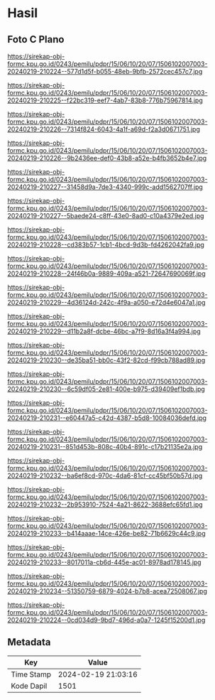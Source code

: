 # Hasil

## Foto C Plano

https://sirekap-obj-formc.kpu.go.id/0243/pemilu/pdpr/15/06/10/20/07/1506102007003-20240219-210224--577d1d5f-b055-48eb-9bfb-2572cec457c7.jpg

https://sirekap-obj-formc.kpu.go.id/0243/pemilu/pdpr/15/06/10/20/07/1506102007003-20240219-210225--f22bc319-eef7-4ab7-83b8-776b75967814.jpg

https://sirekap-obj-formc.kpu.go.id/0243/pemilu/pdpr/15/06/10/20/07/1506102007003-20240219-210226--7314f824-6043-4a1f-a69d-f2a3d0671751.jpg

https://sirekap-obj-formc.kpu.go.id/0243/pemilu/pdpr/15/06/10/20/07/1506102007003-20240219-210226--9b2436ee-def0-43b8-a52e-b4fb3652b4e7.jpg

https://sirekap-obj-formc.kpu.go.id/0243/pemilu/pdpr/15/06/10/20/07/1506102007003-20240219-210227--31458d9a-7de3-4340-999c-add1562707ff.jpg

https://sirekap-obj-formc.kpu.go.id/0243/pemilu/pdpr/15/06/10/20/07/1506102007003-20240219-210227--5baede24-c8ff-43e0-8ad0-c10a4379e2ed.jpg

https://sirekap-obj-formc.kpu.go.id/0243/pemilu/pdpr/15/06/10/20/07/1506102007003-20240219-210228--cd383b57-1cb1-4bcd-9d3b-fd4262042fa9.jpg

https://sirekap-obj-formc.kpu.go.id/0243/pemilu/pdpr/15/06/10/20/07/1506102007003-20240219-210228--24f46b0a-9889-409a-a521-72647690069f.jpg

https://sirekap-obj-formc.kpu.go.id/0243/pemilu/pdpr/15/06/10/20/07/1506102007003-20240219-210229--4d36124d-242c-4f9a-a050-e72d4e6047a1.jpg

https://sirekap-obj-formc.kpu.go.id/0243/pemilu/pdpr/15/06/10/20/07/1506102007003-20240219-210229--d11b2a8f-dcbe-46bc-a7f9-8d16a3f4a994.jpg

https://sirekap-obj-formc.kpu.go.id/0243/pemilu/pdpr/15/06/10/20/07/1506102007003-20240219-210230--de35ba51-bb0c-43f2-82cd-f99cb788ad89.jpg

https://sirekap-obj-formc.kpu.go.id/0243/pemilu/pdpr/15/06/10/20/07/1506102007003-20240219-210230--6c59df05-2e81-400e-b975-d39409ef1bdb.jpg

https://sirekap-obj-formc.kpu.go.id/0243/pemilu/pdpr/15/06/10/20/07/1506102007003-20240219-210231--e60447a5-c42d-4387-b5d8-10084036defd.jpg

https://sirekap-obj-formc.kpu.go.id/0243/pemilu/pdpr/15/06/10/20/07/1506102007003-20240219-210231--851d453b-808c-40b4-891c-c17b21135e2a.jpg

https://sirekap-obj-formc.kpu.go.id/0243/pemilu/pdpr/15/06/10/20/07/1506102007003-20240219-210232--ba6ef8cd-970c-4da6-81cf-cc45bf50b57d.jpg

https://sirekap-obj-formc.kpu.go.id/0243/pemilu/pdpr/15/06/10/20/07/1506102007003-20240219-210232--2b953910-7524-4a21-8622-3688efc65fd1.jpg

https://sirekap-obj-formc.kpu.go.id/0243/pemilu/pdpr/15/06/10/20/07/1506102007003-20240219-210233--b414aaae-14ce-426e-be82-71b6629c44c9.jpg

https://sirekap-obj-formc.kpu.go.id/0243/pemilu/pdpr/15/06/10/20/07/1506102007003-20240219-210233--8017011a-cb6d-445e-ac01-8978ad178145.jpg

https://sirekap-obj-formc.kpu.go.id/0243/pemilu/pdpr/15/06/10/20/07/1506102007003-20240219-210234--51350759-6879-4024-b7b8-acea72508067.jpg

https://sirekap-obj-formc.kpu.go.id/0243/pemilu/pdpr/15/06/10/20/07/1506102007003-20240219-210224--0cd034d9-9bd7-496d-a0a7-1245f15200d1.jpg


## Metadata

| Key        | Value               |
| ---------- | ------------------- |
| Time Stamp | 2024-02-19 21:03:16 |
| Kode Dapil | 1501                |



